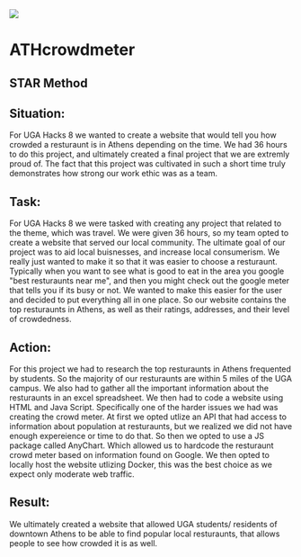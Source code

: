 <img src="https://ugahacks.com/img/timeline-photos/hacks8banner.png">

# ATHcrowdmeter


## STAR Method 



## Situation:
For UGA Hacks 8 we wanted to create a website that would tell you how crowded a resturaunt is in Athens depending on the time. We had 36 hours to do this project, and ultimately created a final project that we are extremly proud of. The fact that this project was cultivated in such a short time truly demonstrates how strong our work ethic was as a team. 




## Task:
For UGA Hacks 8 we were tasked with creating any project that related to the theme, which was travel. We were given 36 hours, so my team opted to create a website that served our local community. The ultimate goal of our project was to aid local buisnesses, and increase local consumerism. We really just wanted to make it so that it was easier to choose a resturaunt. Typically when you want to see what is good to eat in the area you google "best resturaunts near me", and then you might check out the google meter that tells you if its busy or not. We wanted to make this easier for the user and decided to put everything all in one place. So our website contains the top resturaunts in Athens, as well as their ratings, addresses, and their level of crowdedness.


## Action: 
For this project we had to research the top resturaunts in Athens frequented by students. So the majority of our resturaunts are within 5 miles of the UGA campus. We also had to gather all the important information about the resturaunts in an excel spreadsheet. We then had to code a website using HTML and Java Script. Specifically one of the harder issues we had was creating the crowd meter. At first we opted utlize an API that had access to information about population at resturaunts, but we realized we did not have enough expereience or time to do that. So then we opted to use a JS package called AnyChart. Which allowed us to hardcode the resturaunt crowd meter based on information found on Google. We then opted to locally host the website utlizing Docker, this was the best choice as we expect only moderate web traffic.


## Result:
We ultimately created a website that allowed UGA students/ residents of downtown Athens to be able to find popular local resturaunts, that allows people to see how crowded it is as well.

